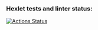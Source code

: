 ### Hexlet tests and linter status:
[![Actions Status](https://github.com/vladikKir/php-project-45/workflows/hexlet-check/badge.svg)](https://github.com/vladikKir/php-project-45/actions)